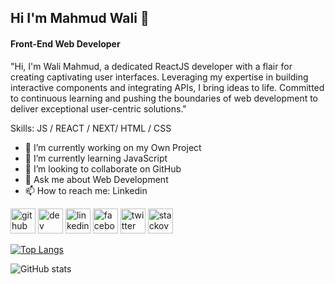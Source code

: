 ## Hi I'm Mahmud Wali 👋
#### Front-End Web Developer
"Hi, I'm Wali Mahmud, a dedicated ReactJS developer with a flair for creating captivating user interfaces. Leveraging my expertise in building interactive components and integrating APIs, I bring ideas to life. Committed to continuous learning and pushing the boundaries of web development to deliver exceptional user-centric solutions."

Skills: JS / REACT / NEXT/ HTML / CSS

- 🔭 I’m currently working on my Own Project 
- 🌱 I’m currently learning JavaScript 
- 👯 I’m looking to collaborate on GitHub 
- 💬 Ask me about Web Development 
- 📫 How to reach me: Linkedin 


[<img src='https://cdn.jsdelivr.net/npm/simple-icons@3.0.1/icons/github.svg' alt='github' height='40'>](https://github.com/mahmudwali)  [<img src='https://cdn.jsdelivr.net/npm/simple-icons@3.0.1/icons/dev-dot-to.svg' alt='dev' height='40'>](https://dev.to/mahmudwali)  [<img src='https://cdn.jsdelivr.net/npm/simple-icons@3.0.1/icons/linkedin.svg' alt='linkedin' height='40'>](https://www.linkedin.com/in/mahmudwali/)  [<img src='https://cdn.jsdelivr.net/npm/simple-icons@3.0.1/icons/facebook.svg' alt='facebook' height='40'>](https://www.facebook.com/mahmud.wali.12)  [<img src='https://cdn.jsdelivr.net/npm/simple-icons@3.0.1/icons/twitter.svg' alt='twitter' height='40'>](https://twitter.com/Mahmudwali7)  [<img src='https://cdn.jsdelivr.net/npm/simple-icons@3.0.1/icons/stackoverflow.svg' alt='stackoverflow' height='40'>](https://stackoverflow.com/users/16290779)  

[![Top Langs](https://github-readme-stats.vercel.app/api/top-langs/?username=mahmudwali)](https://github.com/anuraghazra/github-readme-stats)

![GitHub stats](https://github-readme-stats.vercel.app/api?username=mahmudwali&show_icons=true)  
